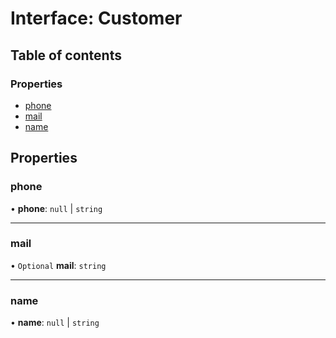 # Interface: Customer

## Table of contents

### Properties

- [phone](Customer.md#phone)
- [mail](Customer.md#mail)
- [name](Customer.md#name)

## Properties

### phone

• **phone**: ``null`` \| `string`

___

### mail

• `Optional` **mail**: `string`

___

### name

• **name**: ``null`` \| `string`
